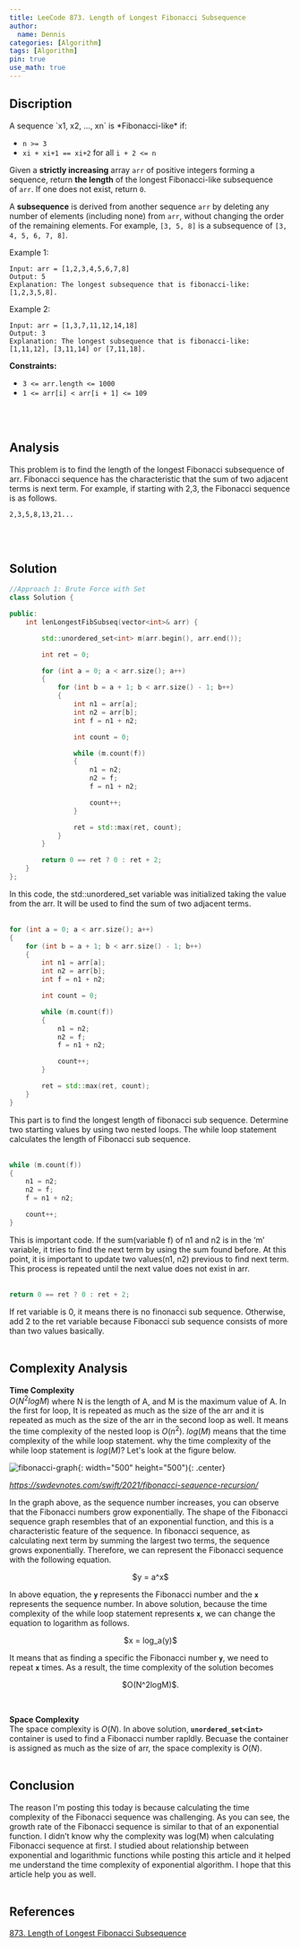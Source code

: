 ```yaml
---
title: LeeCode 873. Length of Longest Fibonacci Subsequence
author:
  name: Dennis
categories: [Algorithm]
tags: [Algorithm]
pin: true
use_math: true
---
```


<h2> Discription </h2>
A sequence `x1, x2, ..., xn` is *Fibonacci-like* if:

- `n >= 3`
- `xi + xi+1 == xi+2` for all `i + 2 <= n`

Given a <b>strictly increasing</b> array `arr` of positive integers forming a sequence, return <b>the length</b> of the longest Fibonacci-like subsequence of `arr`. If one does not exist, return `0`.

A <b>subsequence</b> is derived from another sequence `arr` by deleting any number of elements (including none) from `arr`, without changing the order of the remaining elements. For example, `[3, 5, 8]` is a subsequence of `[3, 4, 5, 6, 7, 8]`.


Example 1:
```
Input: arr = [1,2,3,4,5,6,7,8]
Output: 5
Explanation: The longest subsequence that is fibonacci-like: [1,2,3,5,8].

```
Example 2:
```
Input: arr = [1,3,7,11,12,14,18]
Output: 3
Explanation: The longest subsequence that is fibonacci-like: [1,11,12], [3,11,14] or [7,11,18].
```

<b>Constraints:</b>
- `3 <= arr.length <= 1000`
- `1 <= arr[i] < arr[i + 1] <= 109`

<br><br>

<h2> Analysis </h2>
This problem is to find the length of the longest Fibonacci subsequence of arr. Fibonacci sequence has the characteristic that the sum of two adjacent terms is next term. For example, if starting with 2,3, the Fibonacci sequence is as follows.

```
2,3,5,8,13,21...
```
<br><br>

<h2> Solution </h2>

```cpp
//Approach 1: Brute Force with Set
class Solution {

public:
	int lenLongestFibSubseq(vector<int>& arr) {

		std::unordered_set<int> m(arr.begin(), arr.end());

		int ret = 0;

		for (int a = 0; a < arr.size(); a++)
		{
			for (int b = a + 1; b < arr.size() - 1; b++)
			{
				int n1 = arr[a];
				int n2 = arr[b];
				int f = n1 + n2;

				int count = 0;

				while (m.count(f))
				{
					n1 = n2;
					n2 = f;
					f = n1 + n2;

					count++;
				}

				ret = std::max(ret, count);
			}
		}

		return 0 == ret ? 0 : ret + 2;
	}
};
```
In this code, the std::unordered_set<int> variable was initialized taking the value from the arr. It will be used to find the sum of two adjacent terms. 
<br><br>

```cpp
for (int a = 0; a < arr.size(); a++)
{
	for (int b = a + 1; b < arr.size() - 1; b++)
	{
		int n1 = arr[a];
		int n2 = arr[b];
		int f = n1 + n2;

		int count = 0;

		while (m.count(f))
		{
			n1 = n2;
			n2 = f;
			f = n1 + n2;

			count++;
		}

		ret = std::max(ret, count);
	}
}
```
This part is to find the longest length of fibonacci sub sequence. Determine two starting values by using two nested loops. The while loop statement calculates the length of Fibonacci sub sequence. 
<br><br>

```cpp
while (m.count(f))
{
	n1 = n2;
	n2 = f;
	f = n1 + n2;

	count++;
}
```
This is important code. If the sum(variable f) of n1 and n2 is in the ‘m’ variable, it tries to find the next term by using the sum found before. At this point, it is important to update two values(n1, n2) previous to find next term. This process is repeated until the next value does not exist in arr.
<br><br>

```cpp
return 0 == ret ? 0 : ret + 2;
```
If ret variable is 0, it means there is no finonacci sub sequence. Otherwise, add 2 to the ret variable because Fibonacci sub sequence consists of more than two values basically.
<br><br>


<h2> Complexity Analysis </h2>

<b> Time Complexity </b><br>
$O(N^2log⁡M)$ where N is the length of A, and M is the maximum value of A.
In the first for loop, It is repeated as much as the size of the arr and it is repeated as much as the size of the arr in the second loop as well. It means the time complexity of the nested loop is $O(n^2)$. $log⁡(M)$ means that the time complexity of the while loop statement. why the time complexity of the while loop statement is $log⁡(M)$? Let's look at the figure below. 

![fibonacci-graph]({{site.url}}/assets/img/2023-10-15-LeeCode-873.-Length-of-Longest-Fibonacci-Subsequence/fibonacci-graph.png){: width="500" height="500"){: .center}

<i>https://swdevnotes.com/swift/2021/fibonacci-sequence-recursion/</i><br>

In the graph above, as the sequence number increases, you can observe that the Fibonacci numbers grow exponentially. The shape of the Fibonacci sequence graph resembles that of an exponential function, and this is a characteristic feature of the sequence. In fibonacci sequence, as calculating next term by summing the largest two terms, the sequence grows exponentially. Therefore, we can represent the Fibonacci sequence with the following equation.

<p style="text-align: center;"> $y = a^x$ </p>

In above equation, the <b>`y`</b> represents the Fibonacci number and the <b>`x`</b> represents the sequence number. In above solution, because the time complexity of the while loop statement represents <b>`x`</b>, we can change the equation to logarithm as follows. 
<br>

<p style="text-align: center;">$x = log_a(y)$</p>

It means that as finding a specific the Fibonacci number <b>`y`</b>, we need to repeat <b>`x`</b> times. As a result, the time complexity of the solution becomes 
<p style="text-align: center;"> $O(N^2log⁡M)$. </p>
<br>

<b> Space Complexity </b><br>
The space complexity is $O(N)$. In above solution, <b>`unordered_set<int>`</b> container is used to find a Fibonacci number rapldly. Becuase the container is assigned as much as the size of arr, the space complexity is $O(N)$.
<br><br>

<h2> Conclusion </h2>
The reason I'm posting this today is because calculating the time complexity of the Fibonacci sequence was challenging. As you can see, the growth rate of the Fibonacci sequence is similar to that of an exponential function. I didn’t know why the complexity was log(M) when calculating Fibonacci sequence at first. I studied about relationship between exponential and logarithmic functions while posting this article and it helped me understand the time complexity of exponential algorithm. I hope that this article help you as well.
<br><br>


<h2> References </h2>

[873. Length of Longest Fibonacci Subsequence](https://leetcode.com/problems/length-of-longest-fibonacci-subsequence/description/)


